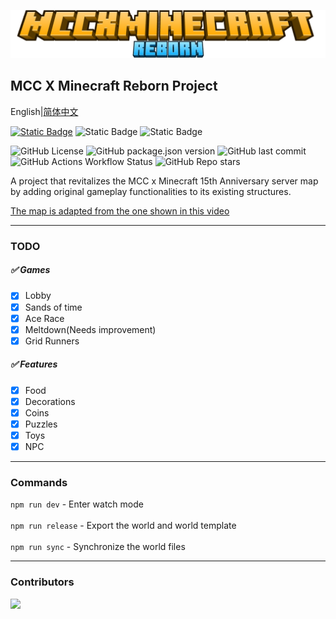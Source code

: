 ![logo](./logo.png)

## MCC X Minecraft Reborn Project

English|[简体中文](./README_zh_CN.md)<br>

[![Static Badge](https://img.shields.io/badge/%F0%9F%90%A7QQGroup-1033951707-blue)](https://qm.qq.com/cgi-bin/qm/qr?k=vWmVkBzOa0wWf3v4qM2w6QRpUpwISav7&jump_from=webapi&authKey=RwLokS870zDhmsaAHdL24ieZFmU7rx8W/gHs0n7la246/yRiMcgPzFUhGvDFa/l1)
![Static Badge](https://img.shields.io/badge/minecraft-1.21.94-purple)
![Static Badge](https://img.shields.io/badge/API-2.1.0--beta-purple)

![GitHub License](https://img.shields.io/github/license/Howie114514/MCCxMinecraftReborn)
![GitHub package.json version](https://img.shields.io/github/package-json/v/Howie114514/MCCxMinecraftReborn)
![GitHub last commit](https://img.shields.io/github/last-commit/Howie114514/MCCxMinecraftReborn)
![GitHub Actions Workflow Status](https://img.shields.io/github/actions/workflow/status/Howie114514/MCCxMinecraftReborn/build.yml)
![GitHub Repo stars](https://img.shields.io/github/stars/Howie114514/MCCxMinecraftReborn?style=flat)

A project that revitalizes the MCC x Minecraft 15th Anniversary server map by adding original gameplay functionalities to its existing structures.

[The map is adapted from the one shown in this video](https://www.bilibili.com/video/BV1r7iwedEZe/)
<br>

---

### TODO

##### ✅ Games

- [x] Lobby
- [x] Sands of time
- [x] Ace Race
- [x] Meltdown(Needs improvement)
- [x] Grid Runners

##### ✅ Features

- [x] Food
- [x] Decorations
- [x] Coins
- [x] Puzzles
- [x] Toys
- [x] NPC

---

### Commands

`npm run dev` - Enter watch mode<br><br>
`npm run release` - Export the world and world template<br><br>
`npm run sync` - Synchronize the world files

---

### Contributors

<a href="https://github.com/Howie114514/MCCxMinecraftReborn/graphs/contributors">
  <img src="https://contrib.rocks/image?repo=Howie114514/MCCxMinecraftReborn" />
</a>
